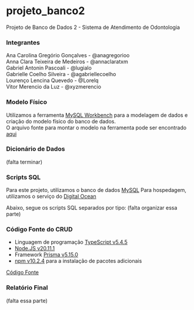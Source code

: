 # projeto_banco2
Projeto de Banco de Dados 2 - Sistema de Atendimento de Odontologia

### Integrantes
Ana Carolina Gregório Gonçalves - @anagregorioo<br>
Anna Clara Teixeira de Medeiros - @annaclaratxm<br>
Gabriel Antonin Pascoali - @lugialo<br>
Gabrielle Coelho Silveira - @agabriellecoelho<br>
Lourenço Lencina Quevedo - @Lorelq<br>
Vitor Merencio da Luz - @xyzmerencio<br>

### Modelo Físico
Utilizamos a ferramenta [MySQL Workbench](https://www.mysql.com/products/workbench/) para a modelagem de dados e criação do modelo físico do banco de dados.<br>
O arquivo fonte para montar o modelo na ferramenta pode ser encontrado [aqui](https://github.com/lugialo/projeto_banco2/blob/main/modelo_fisico/dump_clinica_odonto.mwb)

### Dicionário de Dados
(falta terminar)

### Scripts SQL
Para este projeto, utilizamos o banco de dados [MySQL](https://www.mysql.com/)
Para hospedagem, utilizamos o serviço do [Digital Ocean](https://www.digitalocean.com/)

Abaixo, segue os scripts SQL separados por tipo:
(falta organizar essa parte)

### Código Fonte do CRUD
- Linguagem de programação [TypeScript v5.4.5](https://www.typescriptlang.org/)
- [Node.JS v20.11.1](https://nodejs.org/)
- Framework [Prisma v5.15.0](https://www.prisma.io/)
- [npm v10.2.4](https://www.npmjs.com/) para a instalação de pacotes adicionais

[Código Fonte](https://github.com/lugialo/projeto_banco2/tree/main/backend)

### Relatório Final
(falta essa parte)
